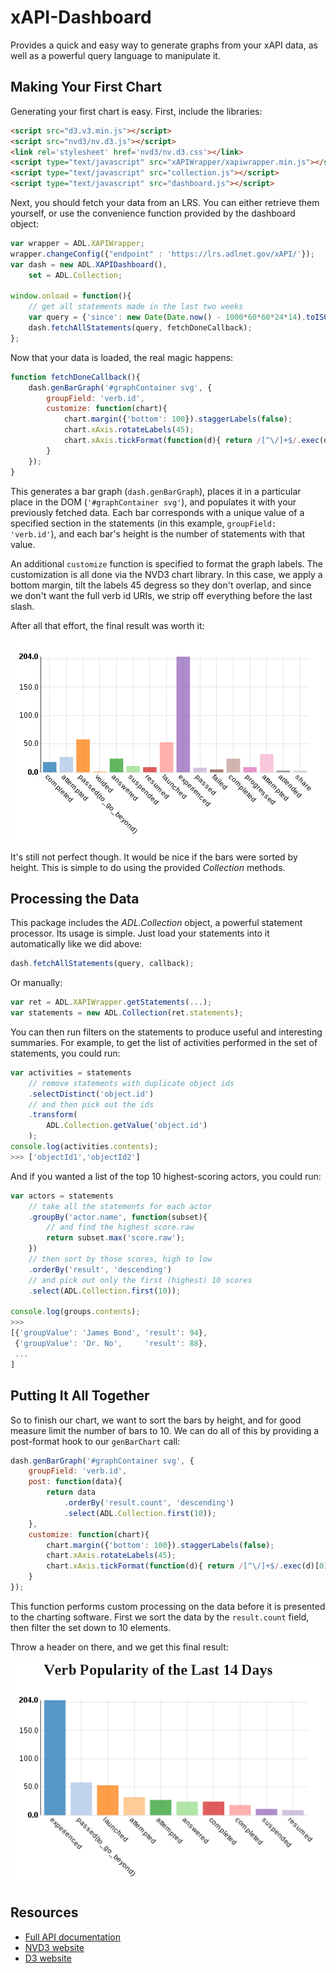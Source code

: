 ﻿# xAPI-Dashboard

Provides a quick and easy way to generate graphs from your xAPI data, as well as a powerful
query language to manipulate it.


## Making Your First Chart

Generating your first chart is easy. First, include the libraries:

```html
<script src="d3.v3.min.js"></script>
<script src="nvd3/nv.d3.js"></script>
<link rel='stylesheet' href='nvd3/nv.d3.css'></link>
<script type="text/javascript" src="xAPIWrapper/xapiwrapper.min.js"></script>
<script type="text/javascript" src="collection.js"></script>
<script type="text/javascript" src="dashboard.js"></script>
```

Next, you should fetch your data from an LRS. You can either retrieve them yourself, or use the
convenience function provided by the dashboard object:

```javascript
var wrapper = ADL.XAPIWrapper;
wrapper.changeConfig({"endpoint" : 'https://lrs.adlnet.gov/xAPI/'});
var dash = new ADL.XAPIDashboard(),
	set = ADL.Collection;

window.onload = function(){
	// get all statements made in the last two weeks
	var query = {'since': new Date(Date.now() - 1000*60*60*24*14).toISOString()};
	dash.fetchAllStatements(query, fetchDoneCallback);
};
```

Now that your data is loaded, the real magic happens:

```javascript
function fetchDoneCallback(){
	dash.genBarGraph('#graphContainer svg', {
		groupField: 'verb.id',
		customize: function(chart){
			chart.margin({'bottom': 100}).staggerLabels(false);
			chart.xAxis.rotateLabels(45);
			chart.xAxis.tickFormat(function(d){ return /[^\/]+$/.exec(d)[0]; });
		}
	});
}
```

This generates a bar graph (`dash.genBarGraph`), places it in a particular place in the DOM
(`'#graphContainer svg'`), and populates it with your previously fetched data. Each bar
corresponds with a unique value of a specified section in the statements (in this example,
`groupField: 'verb.id'`), and each bar's height is the number of statements with that value.

An additional `customize` function is specified to format the graph labels. The customization
is all done via the NVD3 chart library. In this case, we apply a bottom margin, tilt the labels
45 degress so they don't overlap, and since we don't want the full verb id URIs, we strip off
everything before the last slash.

After all that effort, the final result was worth it:

![Example Bar Chart](extra/chart_initial.png)

It's still not perfect though. It would be nice if the bars were sorted by height. This is simple
to do using the provided *Collection* methods.

## Processing the Data

This package includes the *ADL.Collection* object, a powerful statement processor. Its usage is
simple. Just load your statements into it automatically like we did above:

```javascript
dash.fetchAllStatements(query, callback);
```

Or manually:

```javascript
var ret = ADL.XAPIWrapper.getStatements(...);
var statements = new ADL.Collection(ret.statements);
```

You can then run filters on the statements to produce useful and interesting summaries. For
example, to get the list of activities performed in the set of statements, you could run:

```javascript
var activities = statements
	// remove statements with duplicate object ids
	.selectDistinct('object.id')
	// and then pick out the ids
	.transform(
		ADL.Collection.getValue('object.id')
	);
console.log(activities.contents);
>>> ['objectId1','objectId2']
```

And if you wanted a list of the top 10 highest-scoring actors, you could run:

```javascript
var actors = statements
	// take all the statements for each actor
	.groupBy('actor.name', function(subset){
		// and find the highest score.raw
		return subset.max('score.raw');
	})
	// then sort by those scores, high to low
	.orderBy('result', 'descending')
	// and pick out only the first (highest) 10 scores
	.select(ADL.Collection.first(10));
	
console.log(groups.contents);
>>> 
[{'groupValue': 'James Bond', 'result': 94},
 {'groupValue': 'Dr. No',     'result': 88},
 ...
]
```


## Putting It All Together

So to finish our chart, we want to sort the bars by height, and for good measure limit the number
of bars to 10. We can do all of this by providing a post-format hook to our `genBarChart` call:

```javascript
dash.genBarGraph('#graphContainer svg', {
	groupField: 'verb.id',
	post: function(data){
		return data
			.orderBy('result.count', 'descending')
			.select(ADL.Collection.first(10));
	},
	customize: function(chart){
		chart.margin({'bottom': 100}).staggerLabels(false);
		chart.xAxis.rotateLabels(45);
		chart.xAxis.tickFormat(function(d){ return /[^\/]+$/.exec(d)[0]; });
	}
});
```

This function performs custom processing on the data before it is presented to the charting
software. First we sort the data by the `result.count` field, then filter the set down to 10
elements.

Throw a header on there, and we get this final result:

![Final Bar Chart](extra/chart_final.png)


## Resources

* [Full API documentation](API.md)
* [NVD3 website](http://nvd3.org/index.html)
* [D3 website](http://d3js.org/)